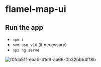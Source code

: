 # flamel-map-ui

## Run the app

- `npm i`
- `nvm use v16` (if necessary)
- `npx ng serve`

![f0fda51f-ebab-41d9-aa66-0b32bbb4f18b](https://github.com/eharason/flamel-map-ui/assets/9321830/0b9495a8-6f2e-49cf-b707-a09df2a90e61)
